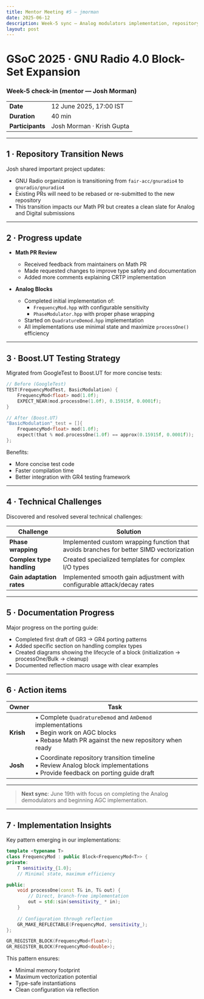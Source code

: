 ```yaml
---
title: Mentor Meeting #5 – jmorman
date: 2025-06-12
description: Week-5 sync – Analog modulators implementation, repository transition, and Math PR review.
layout: post
---
```


# GSoC 2025 · GNU Radio 4.0 Block-Set Expansion  
### Week-5 check-in (mentor — **Josh Morman**)

| | |
|---|---|
| **Date** | 12 June 2025, 17:00 IST |
| **Duration** | 40 min |
| **Participants** | Josh Morman · Krish Gupta |

---

## 1 · Repository Transition News <!--──────────────────────────-->

Josh shared important project updates:

* GNU Radio organization is transitioning from `fair-acc/gnuradio4` to `gnuradio/gnuradio4`
* Existing PRs will need to be rebased or re-submitted to the new repository
* This transition impacts our Math PR but creates a clean slate for Analog and Digital submissions

---

## 2 · Progress update <!--──────────────────────────-->

* **Math PR Review**  
  * Received feedback from maintainers on Math PR
  * Made requested changes to improve type safety and documentation
  * Added more comments explaining CRTP implementation

* **Analog Blocks**  
  * Completed initial implementation of:
    * `FrequencyMod.hpp` with configurable sensitivity
    * `PhaseModulator.hpp` with proper phase wrapping
  * Started on `QuadratureDemod.hpp` implementation
  * All implementations use minimal state and maximize `processOne()` efficiency

---

## 3 · Boost.UT Testing Strategy <!--──────────────────────────-->

Migrated from GoogleTest to Boost.UT for more concise tests:

```cpp
// Before (GoogleTest)
TEST(FrequencyModTest, BasicModulation) {
    FrequencyMod<float> mod(1.0f);
    EXPECT_NEAR(mod.processOne(1.0f), 0.15915f, 0.0001f);
}

// After (Boost.UT)
"BasicModulation"_test = []{
    FrequencyMod<float> mod(1.0f);
    expect(that % mod.processOne(1.0f) == approx(0.15915f, 0.0001f));
};
```

Benefits:
* More concise test code
* Faster compilation time
* Better integration with GR4 testing framework

---

## 4 · Technical Challenges <!--────────────────────────────-->

Discovered and resolved several technical challenges:

| Challenge | Solution |
|-----------|----------|
| **Phase wrapping** | Implemented custom wrapping function that avoids branches for better SIMD vectorization |
| **Complex type handling** | Created specialized templates for complex I/O types |
| **Gain adaptation rates** | Implemented smooth gain adjustment with configurable attack/decay rates |

---

## 5 · Documentation Progress <!--────────────────────────────-->

Major progress on the porting guide:

* Completed first draft of GR3 → GR4 porting patterns
* Added specific section on handling complex types
* Created diagrams showing the lifecycle of a block (initialization → processOne/Bulk → cleanup)
* Documented reflection macro usage with clear examples

---

## 6 · Action items <!--──────────────────────────────────-->

| Owner | Task |
|-------|------|
| **Krish** | • Complete `QuadratureDemod` and `AmDemod` implementations<br>• Begin work on AGC blocks<br>• Rebase Math PR against the new repository when ready |
| **Josh** | • Coordinate repository transition timeline<br>• Review Analog block implementations<br>• Provide feedback on porting guide draft |

---

>**Next sync**: June 19th with focus on completing the Analog demodulators and beginning AGC implementation.

---

## 7 · Implementation Insights <!--────────────────────────────-->

Key pattern emerging in our implementations:

```cpp
template <typename T>
class FrequencyMod : public Block<FrequencyMod<T>> {
private:
    T sensitivity_{1.0};
    // Minimal state, maximum efficiency

public:
    void processOne(const T& in, T& out) {
        // Direct, branch-free implementation
        out = std::sin(sensitivity_ * in);
    }
    
    // Configuration through reflection
    GR_MAKE_REFLECTABLE(FrequencyMod, sensitivity_);
};

GR_REGISTER_BLOCK(FrequencyMod<float>);
GR_REGISTER_BLOCK(FrequencyMod<double>);
```

This pattern ensures:
* Minimal memory footprint
* Maximum vectorization potential
* Type-safe instantiations
* Clean configuration via reflection
